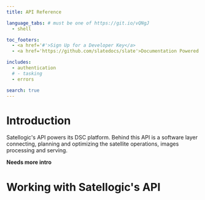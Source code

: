 ```yaml
---
title: API Reference

language_tabs: # must be one of https://git.io/vQNgJ
  - shell

toc_footers:
  - <a href='#'>Sign Up for a Developer Key</a>
  - <a href='https://github.com/slatedocs/slate'>Documentation Powered by Slate</a>

includes:
  - authentication
  # - tasking
  - errors

search: true
---
```


# Introduction

Satellogic's API powers its DSC platform. Behind this API is a software layer connecting, planning and optimizing the satellite operations, images processing and serving.

**Needs more intro**

# Working with Satellogic's API


